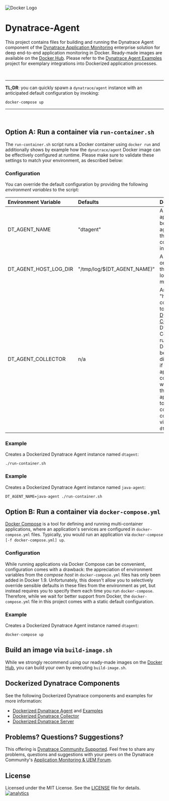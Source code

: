 ![Docker Logo](https://github.com/Dynatrace/Dynatrace-Docker/blob/images/docker-logo.png)

# Dynatrace-Agent

This project contains files for building and running the Dynatrace Agent component of the [Dynatrace Application Monitoring](http://www.dynatrace.com/docker) enterprise solution for deep end-to-end application monitoring in Docker. Ready-made images are available on the [Docker Hub](https://hub.docker.com/r/dynatrace/agent/). Please refer to the [Dynatrace Agent Examples](https://github.com/Dynatrace/Dynatrace-Docker/tree/6.3/Dynatrace-Agent-Examples) project for exemplary integrations into Dockerized application processes.

<br>

---
**TL;DR**: you can quickly spawn a `dynatrace/agent` instance with an anticipated default configuration by invoking:

```
docker-compose up
```
---
<br>

## Option A: Run a container via `run-container.sh`

The `run-container.sh` script runs a Docker container using `docker run` and additionally shows by example how the `dynatrace/agent` Docker image can be effectively configured at runtime. Please make sure to validate these settings to match your environment, as described below:

### Configuration

You can override the default configuration by providing the following *environment variables* to the script:

| Environment Variable  | Defaults                    | Description
|:----------------------|:----------------------------|:-----------
| DT_AGENT_NAME         | "dtagent"                   | A name that applies to both the agent and the container instance.
| DT_AGENT_HOST_LOG_DIR | "/tmp/log/${DT_AGENT_NAME}" | A directory on the host the agent logs shall be mapped to.
| DT_AGENT_COLLECTOR    | n/a                         | An optional "host:port" combination to a [Dynatrace Collector](https://github.com/Dynatrace/Dynatrace-Docker/tree/6.3/Dynatrace-Collector). A Dynatrace Collector running in Docker will be auto-discovered if the application container which has the agent applied links to the collector container via `--link dtcollector`.

### Example

Creates a Dockerized Dynatrace Agent instance named `dtagent`:

```
./run-container.sh
```

### Example

Creates a Dockerized Dynatrace Agent instance named `java-agent`:

```
DT_AGENT_NAME=java-agent ./run-container.sh
```

## Option B: Run a container via `docker-compose.yml`

[Docker Compose](https://docs.docker.com/compose/) is a tool for defining and running multi-container applications, where an application's services are configured in `docker-compose.yml` files. Typically, you would run an application via `docker-compose [-f docker-compose.yml] up`.

### Configuration

While running applications via Docker Compose can be convenient, configuration comes with a drawback: the appreciation of environment variables from the *compose host* in `docker-compose.yml` files has only been added in Docker 1.9. Unfortunately, this doesn't allow you to selectively override sensible defaults in these files from the environment as yet, but instead requires you to specify them each time you run `docker-compose`. Therefore, while we wait for better support from Docker, the `docker-compose.yml` file in this project comes with a static default configuration.

### Example

Creates a Dockerized Dynatrace Agent instance named `dtagent`:

```
docker-compose up
```

## Build an image via `build-image.sh`

While we strongly recommend using our ready-made images on the [Docker Hub](https://hub.docker.com/r/dynatrace/agent/), you can build your own by executing `build-image.sh`.

## Dockerized Dynatrace Components

See the following Dockerized Dynatrace components and examples for more information:

- [Dockerized Dynatrace Agent](https://github.com/Dynatrace/Dynatrace-Docker/tree/6.3/Dynatrace-Agent) and [Examples](https://github.com/Dynatrace/Dynatrace-Docker/tree/6.3/Dynatrace-Agent-Examples)
- [Dockerized Dynatrace Collector](https://github.com/Dynatrace/Dynatrace-Docker/tree/6.3/Dynatrace-Collector)
- [Dockerized Dynatrace Server](https://github.com/Dynatrace/Dynatrace-Docker/tree/6.3/Dynatrace-Server)

## Problems? Questions? Suggestions?

This offering is [Dynatrace Community Supported](https://community.dynatrace.com/community/display/DL/Support+Levels#SupportLevels-Communitysupported/NotSupportedbyDynatrace(providedbyacommunitymember)). Feel free to share any problems, questions and suggestions with your peers on the Dynatrace Community's [Application Monitoring & UEM Forum](https://answers.dynatrace.com/spaces/146/index.html).

## License

Licensed under the MIT License. See the [LICENSE](https://github.com/Dynatrace/Dynatrace-Docker/blob/6.3/Dynatrace-Agent/LICENSE) file for details.
[![analytics](https://www.google-analytics.com/collect?v=1&t=pageview&_s=1&dl=https%3A%2F%2Fgithub.com%2FdynaTrace&dp=%2FDynatrace-Docker%2FDynatrace-Agent&dt=Dynatrace-Docker%2FDynatrace-Agent&_u=Dynatrace~&cid=github.com%2FdynaTrace&tid=UA-54510554-5&aip=1)]()